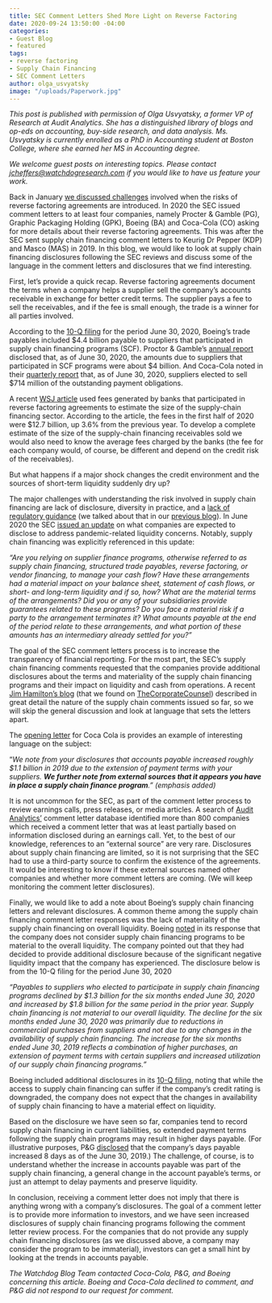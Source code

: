 ```yaml
---
title: SEC Comment Letters Shed More Light on Reverse Factoring
date: 2020-09-24 13:50:00 -04:00
categories:
- Guest Blog
- featured
tags:
- reverse factoring
- Supply Chain Financing
- SEC Comment Letters
author: olga_usvyatsky
image: "/uploads/Paperwork.jpg"
---
```


*This post is published with permission of Olga Usvyatsky, a former VP of Research at Audit Analytics. She has a distinguished library of blogs and op-eds on accounting, buy-side research, and data analysis. Ms. Usvyatsky is currently enrolled as a PhD in Accounting student at Boston College, where she earned her MS in Accounting degree.*

*We welcome guest posts on interesting topics. Please contact [jcheffers@watchdogresearch.com](mailto:jcheffers@watchdogresearch.com) if you would like to have us feature your work.*

Back in January [we discussed challenges](https://blog.watchdogresearch.com/posts/the-practice-of-reverse-factoring-raises-transparency-concerns/) involved when the risks of reverse factoring agreements are introduced. In 2020 the SEC issued comment letters to at least four companies, namely Procter & Gamble (PG), Graphic Packaging Holding (GPK), Boeing (BA) and Coca-Cola (CO) asking for more details about their reverse factoring agreements. This was after the SEC sent supply chain financing comment letters to Keurig Dr Pepper (KDP) and Masco (MAS) in 2019. In this blog, we would like to look at supply chain financing disclosures following the SEC reviews and discuss some of the language in the comment letters and disclosures that we find interesting.

First, let’s provide a quick recap. Reverse factoring agreements document the terms when a company helps a supplier sell the company’s accounts receivable in exchange for better credit terms. The supplier pays a fee to sell the receivables, and if the fee is small enough, the trade is a winner for all parties involved.

According to the [10-Q filing](https://www.sec.gov/ix?doc=/Archives/edgar/data/12927/000001292720000065/a202006jun3010-q.htm) for the period June 30, 2020, Boeing’s trade payables included $4.4 billion payable to suppliers that participated in supply chain financing programs (SCF). Proctor & Gamble’s [annual report](https://www.sec.gov/ix?doc=/Archives/edgar/data/80424/000008042420000053/pg-20200630.htm) disclosed that, as of June 30, 2020, the amounts due to suppliers that participated in SCF programs were about $4 billion. And Coca-Cola noted in their [quarterly report](https://www.sec.gov/ix?doc=/Archives/edgar/data/21344/000002134420000041/ko-20200626.htm) that, as of June 30, 2020, suppliers elected to sell $714 million of the outstanding payment obligations.

A recent [WSJ article](https://www.wsj.com/articles/sec-asks-boeing-coca-cola-to-disclose-more-about-popular-financing-tool-11598526651) used fees generated by banks that participated in reverse factoring agreements to estimate the size of the supply-chain financing sector. According to the article, the fees in the first half of 2020 were $12.7 billion, up 3.6% from the previous year. To develop a complete estimate of the size of the supply-chain financing receivables sold we would also need to know the average fees charged by the banks (the fee for each company would, of course, be different and depend on the credit risk of the receivables).

But what happens if a major shock changes the credit environment and the sources of short-term liquidity suddenly dry up?

The major challenges with understanding the risk involved in supply chain financing are lack of disclosure, diversity in practice, and a [lack of regulatory guidance](https://fasb.org/cs/BlobServer?blobkey=id&blobnocache=true&blobwhere=1175836059659&blobheader=application%2Fpdf&blobheadername2=Content-Length&blobheadername1=Content-Disposition&blobheadervalue2=667317&blobheadervalue1=filename%3DAR-2019.UNS.020.BIG_4_ACCOUNTING_FIRMS.pdf&blobcol=urldata&blobtable=MungoBlobs) (we talked about that in our [previous blog](https://blog.watchdogresearch.com/posts/the-practice-of-reverse-factoring-raises-transparency-concerns/)). In June 2020 the SEC [issued an update](https://www.sec.gov/corpfin/covid-19-disclosure-considerations) on what companies are expected to disclose to address pandemic-related liquidity concerns. Notably, supply chain financing was explicitly referenced in this update:

*“Are you relying on supplier finance programs, otherwise referred to as supply chain financing, structured trade payables, reverse factoring, or vendor financing, to manage your cash flow? Have these arrangements had a material impact on your balance sheet, statement of cash flows, or short- and long-term liquidity and if so, how? What are the material terms of the arrangements? Did you or any of your subsidiaries provide guarantees related to these programs? Do you face a material risk if a party to the arrangement terminates it? What amounts payable at the end of the period relate to these arrangements, and what portion of these amounts has an intermediary already settled for you?”*

The goal of the SEC comment letters process is to increase the transparency of financial reporting. For the most part, the SEC’s supply chain financing comments requested that the companies provide additional disclosures about the terms and materiality of the supply chain financing programs and their impact on liquidity and cash from operations. A recent [Jim Hamilton’s blog](https://jimhamiltonblog.blogspot.com/2020/09/is-supply-chain-financing-disclosure.html) (that we found on [TheCorporateCounsel](https://www.thecorporatecounsel.net/blog/)) described in great detail the nature of the supply chain comments issued so far, so we will skip the general discussion and look at language that sets the letters apart.

The [opening letter](https://www.sec.gov/Archives/edgar/data/21344/000002134420000027/filename1.htm) for Coca Cola is provides an example of interesting language on the subject:

“*We note from your disclosures that accounts payable increased roughly $1.1 billion in 2019 due to the extension of payment terms with your suppliers. **We further note from external sources that it appears you have in place a supply chain finance program**.” (emphasis added)*

It is not uncommon for the SEC, as part of the comment letter process to review earnings calls, press releases, or media articles. A search of [Audit Analytics’](https://www.auditanalytics.com/products/sec/comment-letter-threads) comment letter database identified more than 800 companies which received a comment letter that was at least partially based on information disclosed during an earnings call. Yet, to the best of our knowledge, references to an “external source” are very rare. Disclosures about supply chain financing are limited, so it is not surprising that the SEC had to use a third-party source to confirm the existence of the agreements. It would be interesting to know if these external sources named other companies and whether more comment letters are coming. (We will keep monitoring the comment letter disclosures).

Finally, we would like to add a note about Boeing’s supply chain financing letters and relevant disclosures. A common theme among the supply chain financing comment letter responses was the lack of materiality of the supply chain financing on overall liquidity. Boeing [noted](https://www.sec.gov/Archives/edgar/data/12927/000001292720000056/filename1.htm) in its response that the company does not consider supply chain financing programs to be material to the overall liquidity. The company pointed out that they had decided to provide additional disclosure because of the significant negative liquidity impact that the company has experienced. The disclosure below is from the 10-Q filing for the period June 30, 2020

*“Payables to suppliers who elected to participate in supply chain financing programs declined by $1.3 billion for the six months ended June 30, 2020 and increased by $1.8 billion for the same period in the prior year. Supply chain financing is not material to our overall liquidity. The decline for the six months ended June 30, 2020 was primarily due to reductions in commercial purchases from suppliers and not due to any changes in the availability of supply chain financing. The increase for the six months ended June 30, 2019 reflects a combination of higher purchases, an extension of payment terms with certain suppliers and increased utilization of our supply chain financing programs.”*

Boeing included additional disclosures in its [10-Q filing](https://www.sec.gov/ix?doc=/Archives/edgar/data/12927/000001292720000065/a202006jun3010-q.htm), noting that while the access to supply chain financing can suffer if the company’s credit rating is downgraded, the company does not expect that the changes in availability of supply chain financing to have a material effect on liquidity.

Based on the disclosure we have seen so far, companies tend to record supply chain financing in current liabilities, so extended payment terms following the supply chain programs may result in higher days payable. (For illustrative purposes, P&G [disclosed](https://www.sec.gov/Archives/edgar/data/80424/000008042419000060/filename1.htm) that the company’s days payable increased 8 days as of the June 30, 2019.) The challenge, of course, is to understand whether the increase in accounts payable was part of the supply chain financing, a general change in the account payable’s terms, or just an attempt to delay payments and preserve liquidity.

In conclusion, receiving a comment letter does not imply that there is anything wrong with a company’s disclosures. The goal of a comment letter is to provide more information to investors, and we have seen increased disclosures of supply chain financing programs following the comment letter review process. For the companies that do not provide any supply chain financing disclosures (as we discussed above, a company may consider the program to be immaterial), investors can get a small hint by looking at the trends in accounts payable.

*The Watchdog Blog Team contacted Coca-Cola, P&G, and Boeing concerning this article. Boeing and Coca-Cola declined to comment, and P&G did not respond to our request for comment.*
